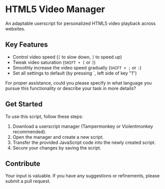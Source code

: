 # HTML5 Video Manager

An adaptable userscript for personalized HTML5 video playback across websites.

## Key Features

- Control video speed (`[` to slow down, `]` to speed up)
- Tweak video saturation (`SHIFT + [` or `]`)
- Smoothly increase the video speed gradually (`SHIFT + ;` or `:`)
- Set all settings to default (by pressing `, left side of key "1")

For proper assistance, could you please specify in what language you pursue this functionality or describe your task in more details?

## Get Started

To use this script, follow these steps:

1. Download a userscript manager (Tampermonkey or Violentmonkey recommended).
2. Open the manager and create a new script.
3. Transfer the provided JavaScript code into the newly created script.
4. Secure your changes by saving the script.

## Contribute
Your input is valuable. If you have any suggestions or refinements, please submit a pull request.